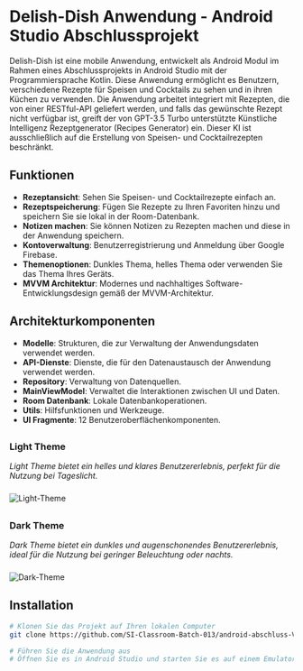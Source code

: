 # Delish-Dish Anwendung - Android Studio Abschlussprojekt

Delish-Dish ist eine mobile Anwendung, entwickelt als Android Modul im Rahmen eines Abschlussprojekts in Android Studio mit der Programmiersprache Kotlin. 
Diese Anwendung ermöglicht es Benutzern, verschiedene Rezepte für Speisen und Cocktails zu sehen und in ihren Küchen zu verwenden. 
Die Anwendung arbeitet integriert mit Rezepten, die von einer RESTful-API geliefert werden, und falls das gewünschte Rezept nicht 
verfügbar ist, greift der von GPT-3.5 Turbo 
unterstützte Künstliche Intelligenz Rezeptgenerator 
(Recipes Generator) ein. Dieser KI ist ausschließlich auf die Erstellung von Speisen- und Cocktailrezepten beschränkt.

## Funktionen
- **Rezeptansicht**: Sehen Sie Speisen- und Cocktailrezepte einfach an.
- **Rezeptspeicherung**: Fügen Sie Rezepte zu Ihren Favoriten hinzu und speichern Sie sie lokal in der Room-Datenbank.
- **Notizen machen**: Sie können Notizen zu Rezepten machen und diese in der Anwendung speichern.
- **Kontoverwaltung**: Benutzerregistrierung und Anmeldung über Google Firebase.
- **Themenoptionen**: Dunkles Thema, helles Thema oder verwenden Sie das Thema Ihres Geräts.
- **MVVM Architektur**: Modernes und nachhaltiges Software-Entwicklungsdesign gemäß der MVVM-Architektur.

## Architekturkomponenten
- **Modelle**: Strukturen, die zur Verwaltung der Anwendungsdaten verwendet werden.
- **API-Dienste**: Dienste, die für den Datenaustausch der Anwendung verwendet werden.
- **Repository**: Verwaltung von Datenquellen.
- **MainViewModel**: Verwaltet die Interaktionen zwischen UI und Daten.
- **Room Datenbank**: Lokale Datenbankoperationen.
- **Utils**: Hilfsfunktionen und Werkzeuge.
- **UI Fragmente**: 12 Benutzeroberflächenkomponenten.

##

###
###

### Light Theme
*Light Theme bietet ein helles und klares Benutzererlebnis, perfekt für die Nutzung bei Tageslicht.*
###
![Light-Theme](https://github.com/SI-Classroom-Batch-013/android-abschluss-VolkanSyntax/assets/148045998/0a089784-84b7-4adb-9616-0c54d6ed151a)

##
###
###

### Dark Theme
*Dark Theme bietet ein dunkles und augenschonendes Benutzererlebnis, ideal für die Nutzung bei geringer Beleuchtung oder nachts.*
###
![Dark-Theme](https://github.com/SI-Classroom-Batch-013/android-abschluss-VolkanSyntax/assets/148045998/f4903da1-62e3-4fd0-87b8-02861d4ecd20)


## Installation
```bash
# Klonen Sie das Projekt auf Ihren lokalen Computer
git clone https://github.com/SI-Classroom-Batch-013/android-abschluss-VolkanSyntax.git

# Führen Sie die Anwendung aus
# Öffnen Sie es in Android Studio und starten Sie es auf einem Emulator oder laden Sie es auf ein echtes Gerät.


